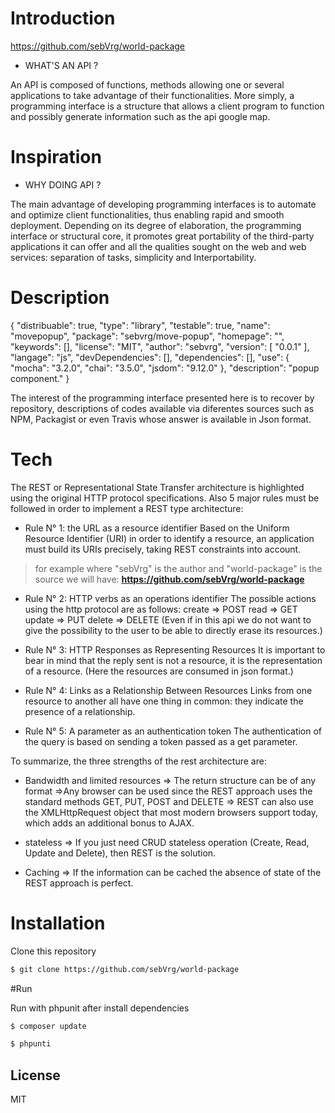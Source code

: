 # Introduction

https://github.com/sebVrg/world-package

- WHAT'S AN API ?

 An API is composed of functions, methods allowing one or several applications to take advantage of their functionalities.
 More simply, a programming interface is a structure that allows a client program to function and possibly generate information such as the api google map.

# Inspiration

 - WHY DOING API ?
 
The main advantage of developing programming interfaces is to automate and optimize client functionalities, thus enabling rapid and smooth deployment.
Depending on its degree of elaboration, the programming interface or structural core, it promotes great portability of the third-party applications it can offer and all the qualities sought on the web and web services: separation of tasks, simplicity and Interportability.

# Description

{
    "distribuable": true,
    "type": "library",
    "testable": true,
    "name": "movepopup",
    "package": "sebvrg\/move-popup",
    "homepage": "",
    "keywords": [],
    "license": "MIT",
    "author": "sebvrg",
    "version": [
        "0.0.1"
    ],
    "langage": "js",
    "devDependencies": [],
    "dependencies": [],
    "use": {
        "mocha": "3.2.0",
        "chai": "3.5.0",
        "jsdom": "9.12.0"
    },
    "description": "popup component."
}

The interest of the programming interface presented here is to recover by repository, descriptions of codes available via diferentes sources such as NPM, Packagist or even Travis whose answer is available in Json format.

# Tech

The REST or Representational State Transfer architecture is highlighted using the original HTTP protocol specifications.
Also 5 major rules must be followed in order to implement a REST type architecture:

- Rule N° 1: the URL as a resource identifier 
Based on the Uniform Resource Identifier (URI) in order to identify a resource, an application must build its URIs precisely, taking REST constraints into account.
> for example where "sebVrg" is the author and "world-package" is the source we will have: 
**https://github.com/sebVrg/world-package**


- Rule N° 2: HTTP verbs as an operations identifier
The possible actions using the http protocol are as follows:
    create => POST
    read => GET
    update => PUT
    delete => DELETE  (Even if in this api we do not want 
to give the possibility to the user to be able to directly 
erase its resources.)

- Rule N° 3: HTTP Responses as Representing Resources
 It is important to bear in mind that the reply sent is not a resource,
 it is the representation of a resource.
(Here the resources are consumed in json format.)

- Rule N° 4: Links as a Relationship Between Resources
Links from one resource to another all have one thing in common:
they indicate the presence of a relationship.

- Rule N° 5: A parameter as an authentication token
The authentication of the query is based on sending a token passed as a get parameter.

To summarize, the three strengths of the rest architecture are:
- Bandwidth and limited resources
        => The return structure can be of any format
        =>Any browser can be used since the REST approach uses the standard methods
          GET, PUT, POST and DELETE
        => REST can also use the XMLHttpRequest object that most modern browsers 
            support today, which adds an additional bonus to AJAX.

- stateless
        => If you just need CRUD stateless operation (Create, Read, Update and Delete),
            then REST is the solution.

- Caching
        => If the information can be cached the absence of state of the REST approach is perfect.







# Installation

Clone this repository

```sh
$ git clone https://github.com/sebVrg/world-package
```

#Run

Run with phpunit after install dependencies

```sh
$ composer update
```

```sh
$ phpunti
```

License
----

MIT

















 

